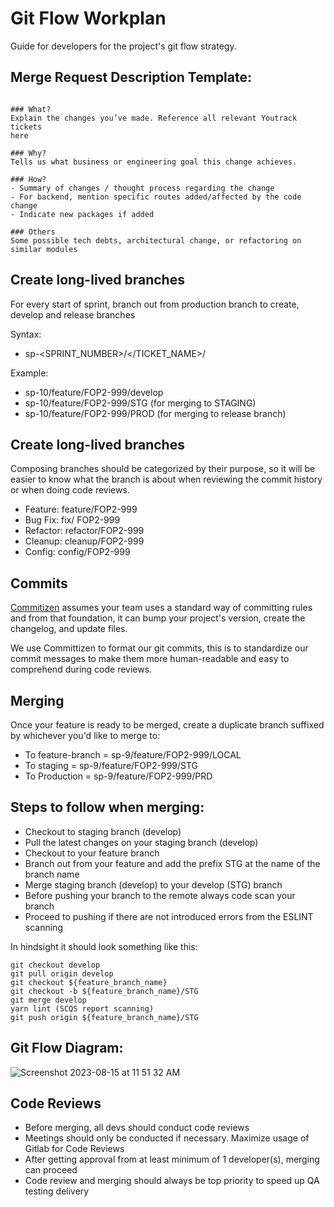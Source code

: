 # Git Flow Workplan

Guide for developers for the project's git flow strategy.


## Merge Request Description Template:

```

### What?
Explain the changes you’ve made. Reference all relevant Youtrack tickets
here

### Why?
Tells us what business or engineering goal this change achieves.

### How?
- Summary of changes / thought process regarding the change
- For backend, mention specific routes added/affected by the code change
- Indicate new packages if added

### Others
Some possible tech debts, architectural change, or refactoring on
similar modules

```



## Create long-lived branches

For every start of sprint, branch out from production branch to create, develop and release branches

Syntax:
* sp-<SPRINT_NUMBER>/<CATEGORY></TICKET_NAME>/<ENVIRONMENT>


Example:
* sp-10/feature/FOP2-999/develop
* sp-10/feature/FOP2-999/STG (for merging to STAGING)
* sp-10/feature/FOP2-999/PROD (for merging to release branch)


## Create long-lived branches

Composing branches should be categorized by their purpose, so it will be easier to know what the branch is about when reviewing the commit history or when doing code reviews.

* Feature: feature/FOP2-999
* Bug Fix: fix/ FOP2-999
* Refactor: refactor/FOP2-999
* Cleanup: cleanup/FOP2-999
* Config: config/FOP2-999


## Commits

[Commitizen](https://commitizen-tools.github.io/commitizen/) assumes your team uses a standard way of committing rules and from that foundation, it can bump your project's version, create the changelog, and update files.

We use Committizen to format our git commits, this is to standardize our commit messages to make them more human-readable and easy to comprehend during code reviews.



## Merging

Once your feature is ready to be merged, create a duplicate branch suffixed by whichever you'd like to merge to:


* To feature-branch = sp-9/feature/FOP2-999/LOCAL
* To staging = sp-9/feature/FOP2-999/STG
* To Production = sp-9/feature/FOP2-999/PRD


## Steps to follow when merging:

* Checkout to staging branch (develop)
* Pull the latest changes on your staging branch (develop)
* Checkout to your feature branch
* Branch out from your feature and add the prefix STG at the name of the branch name
* Merge staging branch (develop) to your develop (STG) branch
* Before pushing your branch to the remote always code scan your branch
* Proceed to pushing if there are not introduced errors from the ESLINT scanning

In hindsight it should look something like this:

```
git checkout develop
git pull origin develop
git checkout ${feature_branch_name}
git checkout -b ${feature_branch_name}/STG
git merge develop
yarn lint (SCQS report scanning)
git push origin ${feature_branch_name}/STG

```

## Git Flow Diagram:

![Screenshot 2023-08-15 at 11 51 32 AM](https://github.com/GavinSalcedo/gitflow/assets/30141651/2511b724-6a0d-4dec-8a60-c5097cc6efd0)


## Code Reviews

* Before merging, all devs should conduct code reviews
* Meetings should only be conducted if necessary. Maximize usage of Gitlab for Code Reviews
* After getting approval from at least minimum of 1 developer(s), merging can proceed
* Code review and merging should always be top priority to speed up QA testing delivery
